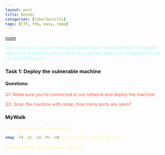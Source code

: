 ```yaml
---
layout: post
title: Kenobi
categories: [CyberSecurity]
tags: [CTF, thm, easy, nmap]
---
```

[room](https://tryhackme.com/room/kenobi)

<span style="color:#a4f8f6;">
This room will cover accessing a Samba share, manipulating a vulnerable version of proftpd to gain initial access and escalate your privileges to root via an SUID binary.
</span>

### Task 1: Deploy the vulnerable machine

#### Questions:

<span style="color:#f35d40;">

Q1. Make sure you're connected to our network and deploy the machine

Q2. Scan the machine with nmap, how many ports are open?

</span>

### MyWalk

<span style="color:#fcf2a8;">

As usual start with a nmap scan:
```bash
nmap -T4 -sC -sV -Pn -oN nmap/initial 10.10.226.246
```
Count number of open ports. Q2 done

</span>